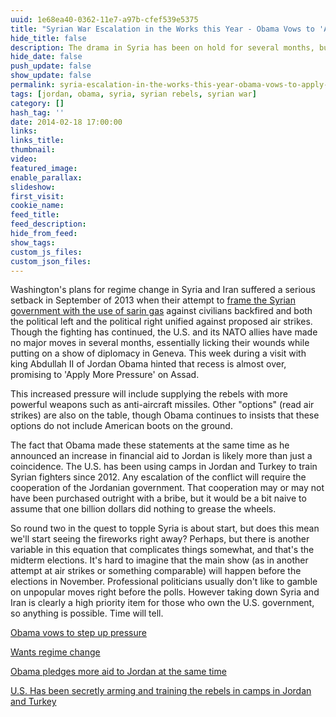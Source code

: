 ```yaml
---
uuid: 1e68ea40-0362-11e7-a97b-cfef539e5375
title: "Syrian War Escalation in the Works this Year - Obama Vows to 'Apply More Pressure' on Assad"
hide_title: false
description: The drama in Syria has been on hold for several months, but Obama has made it clear in statements this week that the next phase in the push to topple the Syrian government is about to begin.
hide_date: false
push_update: false
show_update: false
permalink: syria-escalation-in-the-works-this-year-obama-vows-to-apply-more-pressure-on-assad
tags: [jordan, obama, syria, syrian rebels, syrian war]
category: []
hash_tag: ''
date: 2014-02-18 17:00:00
links:
links_title:
thumbnail:
video:
featured_image:
enable_parallax:
slideshow:
first_visit:
cookie_name:
feed_title:
feed_description:
hide_from_feed:
show_tags:
custom_js_files:
custom_json_files:
---
```

Washington's plans for regime change in Syria and Iran suffered a serious setback in September of 2013 when their attempt to <a href="http://stormcloudsgathering.com/the-syrian-war-what-youre-not-being-told">frame the Syrian government with the use of sarin gas</a> against civilians backfired and both the political left and the political right unified against proposed air strikes. Though the fighting has continued, the U.S. and its NATO allies have made no major moves in several months, essentially licking their wounds while putting on a show of diplomacy in Geneva. This week during a visit with king Abdullah II of Jordan Obama hinted that recess is almost over, promising to 'Apply More Pressure' on Assad.

This increased pressure will include supplying the rebels with more powerful weapons such as anti-aircraft missiles. Other "options" (read air strikes) are also on the table, though Obama continues to insists that these options do not include American boots on the ground.

The fact that Obama made these statements at the same time as he announced an increase in financial aid to Jordan is likely more than just a coincidence. The U.S. has been using camps in Jordan and Turkey to train Syrian fighters since 2012. Any escalation of the conflict will require the cooperation of the Jordanian government. That cooperation may or may not have been purchased outright with a bribe, but it would be a bit naive to assume that one billion dollars did nothing to grease the wheels. 

So round two in the quest to topple Syria is about start, but does this mean we'll start seeing the fireworks right away? Perhaps, but there is another variable in this equation that complicates things somewhat, and that's the midterm elections. It's hard to imagine that the main show (as in another attempt at air strikes or something comparable) will happen before the elections in November. Professional politicians usually don't like to gamble on unpopular moves right before the polls. However taking down Syria and Iran is clearly a high priority item for those who own the U.S. government, so anything is possible. Time will tell.

[Obama vows to step up pressure](http://www.telegraph.co.uk/news/worldnews/middleeast/syria/10640895/Syria-Barack-Obama-threatens-to-apply-more-pressure-on-Assad-regime.html)

[Wants regime change](http://www.presstv.ir/detail/2014/02/15/350819/obama-threatens-syria-with-more-pressure/)

[Obama pledges more aid to Jordan at the same time](http://www.israelnationalnews.com/News/News.aspx/177495#.UwO5aPZQ2rY)

[U.S. Has been secretly arming and training the rebels in camps in Jordan and Turkey](http://articles.latimes.com/2013/jun/21/world/la-fg-cia-syria-20130622)